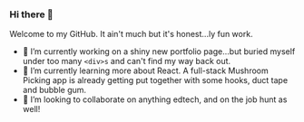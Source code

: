 ### Hi there 👋

Welcome to my GitHub. It ain't much but it's honest...ly fun work. 

- 🔭 I’m currently working on a shiny new portfolio page...but buried myself under too many `<div>s` and can't find my way back out. 
- 🌱 I’m currently learning more about React. A full-stack Mushroom Picking app is already getting put together with some hooks, duct tape and bubble gum.
- 👯 I’m looking to collaborate on anything edtech, and on the job hunt as well! 

